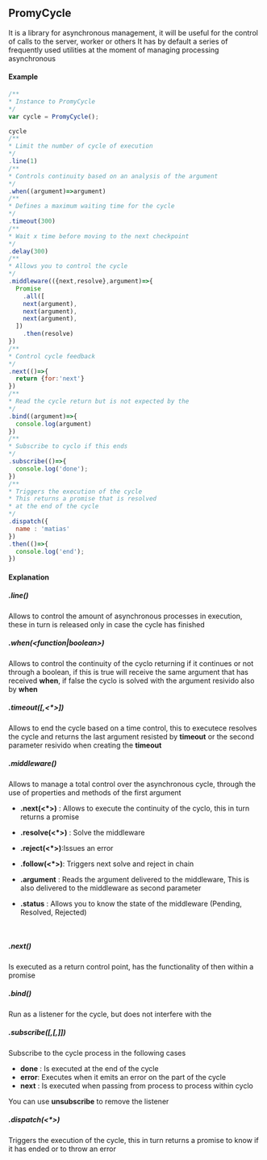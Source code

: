 ## PromyCycle

It is a library for asynchronous management, it will be useful for the control of calls to the server, worker or others It has by default a series of frequently used utilities at the moment of managing processing asynchronous

#### Example

```javascript
/**
* Instance to PromyCycle
*/
var cycle = PromyCycle(); 

cycle
/**
* Limit the number of cycle of execution
*/
.line(1)
/**
* Controls continuity based on an analysis of the argument
*/
.when((argument)=>argument)
/**
* Defines a maximum waiting time for the cycle
*/
.timeout(300)
/**
* Wait x time before moving to the next checkpoint
*/
.delay(300)
/**
* Allows you to control the cycle
*/
.middleware(({next,resolve},argument)=>{
  Promise
    .all([
    next(argument),
    next(argument),
    next(argument),
  ])
    .then(resolve)
})
/**
* Control cycle feedback
*/
.next(()=>{
  return {for:'next'}
})
/**
* Read the cycle return but is not expected by the
*/
.bind((argument)=>{
  console.log(argument)
})
/**
* Subscribe to cyclo if this ends
*/ 
.subscribe(()=>{
  console.log('done');
})
/**
* Triggers the execution of the cycle
* This returns a promise that is resolved 
* at the end of the cycle
*/ 
.dispatch({
  name : 'matias'
})
.then(()=>{
  console.log('end');
})
```

#### Explanation

##### .line(<number>)

Allows to control the amount of asynchronous processes in execution, these in turn is released only in case the cycle has finished

##### .when(<function|boolean>)

Allows to control the continuity of the cyclo returning if it continues or not through a boolean, if this is true will receive the same argument that has received **when**, if false the cyclo is solved with the argument resivido also by **when**

##### .timeout(<time>[,<*>])

Allows to end the cycle based on a time control, this to executece resolves the cycle and returns the last argument resisted by **timeout** or the second parameter resivido when creating the **timeout**	

##### .middleware(<function>)

Allows to manage a total control over the asynchronous cycle, through the use of properties and methods of the first argument

- **.next(<*>)** : Allows to execute the continuity of the cyclo, this in turn returns a promise

- **.resolve(<*>)** : Solve the middleware

- **.reject(<*>)**:Issues an error

- **.follow(<*>)**:  Triggers next solve and reject in chain

- **.argument** : Reads the argument delivered to the middleware, This is also delivered to the middleware as second parameter

- **.status** : Allows you to know the state of the middleware (Pending, Resolved, Rejected)

  ​

##### .next(<function>)

Is executed as a return control point, has the functionality of then within a promise

##### .bind(<function>)

Run as a listener for the cycle, but does not interfere with the

##### .subscribe(<done function>[,<error function>[,<next function>]])

Subscribe to the cycle process in the following cases

- **done** : Is executed at the end of the cycle
- **error**: Executes when it emits an error on the part of the cycle
- **next** : Is executed when passing from process to process within cyclo

You can use **unsubscribe** to remove the listener

##### .dispatch(<*>)

Triggers the execution of the cycle, this in turn returns a promise to know if it has ended or to throw an error